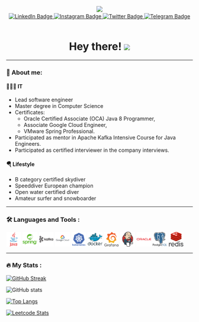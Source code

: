 <div id="header" align="center">
    <img src="https://media2.giphy.com/media/SHjOSDkKZ18qOHA5B5/giphy.gif" width="100"/>
    <div id="badges">
      <a href="https://www.linkedin.com/in/elenbeilina/">
        <img src="https://img.shields.io/badge/LinkedIn-blue?style=for-the-badge&logo=linkedin&logoColor=white" alt="LinkedIn Badge"/>
      </a>
      <a href="https://www.instagram.com/aqua_len/">
        <img src="https://img.shields.io/badge/Instagram-E4405F?style=for-the-badge&logo=instagram&logoColor=white" alt="Instagram Badge"/>
      </a>
      <a href="https://twitter.com/aqua_len">
        <img src="https://img.shields.io/badge/Twitter-blue?style=for-the-badge&logo=twitter&logoColor=white" alt="Twitter Badge"/>
      </a>
      <a href="https://t.me/aqua_len">
        <img src="https://img.shields.io/badge/Telegram-2CA5E0?style=for-the-badge&logo=telegram&logoColor=white" alt="Telegram Badge"/>
      </a>
    </div>
    <img src="https://komarev.com/ghpvc/?username=elenbeilina&style=flat-square&color=blue" alt=""/>
    <h1>
      Hey there!
      <img src="https://media.giphy.com/media/hvRJCLFzcasrR4ia7z/giphy.gif" width="30px"/>
    </h1>
</div>

---

### 💫 About me:

#### 🧑🏼‍💻 IT
- Lead software engineer
- Master degree in Computer Science
- Certificates:
    - Oracle Certified Associate (OCA) Java 8 Programmer,
    - Associate Google Cloud Engineer,
    - VMware Spring Professional.
- Participated as mentor in Apache Kafka Intensive Course for Java Engineers.
- Participated as certified interviewer in the company interviews.

#### 🪂 Lifestyle 
- B category certified skydiver
- Speeddiver European champion
- Open water certified diver
- Amateur surfer and snowboarder

---
### :hammer_and_wrench: Languages and Tools :
<div>
  <img src="https://github.com/devicons/devicon/blob/master/icons/java/java-original-wordmark.svg" title="Java" alt="Java" width="40" height="40"/>
  <img src="https://github.com/devicons/devicon/blob/master/icons/spring/spring-original-wordmark.svg" title="Spring" alt="Spring" width="40" 
  <height="40"/>
  <img src="https://github.com/devicons/devicon/blob/master/icons/apachekafka/apachekafka-original-wordmark.svg" title="Kafka" alt="Kafka" width="40" height="40"/>
  <height="40"/>
  <img src="https://github.com/devicons/devicon/blob/master/icons/googlecloud/googlecloud-original-wordmark.svg" title="GoogleCloud" alt="GoogleCloud" width="40" height="40"/>
  <img src="https://github.com/devicons/devicon/blob/master/icons/kubernetes/kubernetes-plain-wordmark.svg" title="k8s" alt="k8s" width="40" height="40"/>
  <img src="https://github.com/devicons/devicon/blob/master/icons/docker/docker-original-wordmark.svg" title="docker" alt="docker" width="40" height="40"/>
  <img src="https://github.com/devicons/devicon/blob/master/icons/grafana/grafana-original-wordmark.svg" title="grafana" alt="grafana" width="40" height="40"/>
  <img src="https://github.com/devicons/devicon/blob/master/icons/jenkins/jenkins-original.svg" title="jenkins" alt="jenkins" width="40" height="40"/>
  <img src="https://github.com/devicons/devicon/blob/master/icons/oracle/oracle-original.svg" title="Oracle" **alt="Oracle" width="40" height="40"/>
  <img src="https://github.com/devicons/devicon/blob/master/icons/postgresql/postgresql-original-wordmark.svg" title="postgresql" **alt="postgresql" width="40" height="40"/>
  <img src="https://github.com/devicons/devicon/blob/master/icons/redis/redis-original-wordmark.svg" title="redis" alt="redis" width="40" height="40"/>
</div>

---
### :fire: My Stats :
[![GitHub Streak](http://github-readme-streak-stats.herokuapp.com?user=elenbeilina&theme=tokyonight&background=000000)](https://git.io/streak-stats)

![GitHub stats](https://github-readme-stats.vercel.app/api?username=elenbeilina&show_icons=true&theme=tokyonight)

[![Top Langs](https://github-readme-stats.vercel.app/api/top-langs/?username=elenbeilina&layout=compact&theme=tokyonight)](https://github.com/anuraghazra/github-readme-stats)

[![Leetcode Stats](https://leetcard.jacoblin.cool/elenbeilina?ext=activity&?theme=nord)](https://leetcode.com/elenbeilina)
